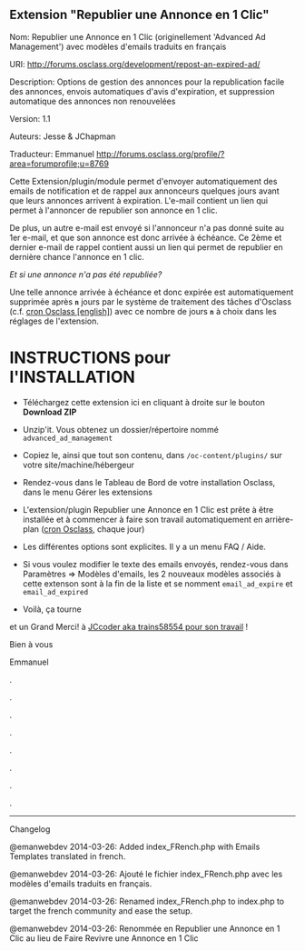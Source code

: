 Extension "Republier une Annonce en 1 Clic"
-------------------------------------------

Nom: Republier une Annonce en 1 Clic (originellement 'Advanced Ad Management') avec modèles d'emails traduits en français

URI: http://forums.osclass.org/development/repost-an-expired-ad/

Description: Options de gestion des annonces pour la republication facile des annonces, envois automatiques d'avis d'expiration, et suppression automatique des annonces non renouvelées

Version: 1.1

Auteurs: Jesse & JChapman

Traducteur: Emmanuel  http://forums.osclass.org/profile/?area=forumprofile;u=8769



Cette Extension/plugin/module permet d'envoyer automatiquement des emails de notification et de rappel aux annonceurs quelques jours avant que leurs annonces arrivent à expiration. L'e-mail contient un lien qui permet à l'annoncer de republier son annonce en 1 clic. 

De plus, un autre e-mail est envoyé si l'annonceur n'a pas donné suite au 1er e-mail, et que son annonce est donc arrivée à échéance. Ce 2ème et dernier e-mail de rappel contient aussi un lien qui permet de republier en dernière chance l'annonce en 1 clic. 

_Et si une annonce n'a pas été republiée?_ 

Une telle annonce arrivée à échéance et donc expirée est automatiquement supprimée après **`n`** jours 
par le système de traitement des tâches d'Osclass (c.f. [cron Osclass [english]](http://doc.osclass.org/Cron)) 
avec ce nombre de jours **`n`** à choix dans les réglages de l'extension.


INSTRUCTIONS pour l'INSTALLATION
================================

+ Téléchargez cette extension ici en cliquant à droite sur le bouton **Download ZIP**

+ Unzip'it. Vous obtenez un dossier/répertoire nommé `advanced_ad_management`

+ Copiez le, ainsi que tout son contenu, dans `/oc-content/plugins/` sur votre site/machine/hébergeur

+ Rendez-vous dans le Tableau de Bord de votre installation Osclass, dans le menu Gérer les extensions

+ L'extension/plugin Republier une Annonce en 1 Clic est prête à être installée et à commencer à faire son travail 
automatiquement en arrière-plan ([cron Osclass](http://doc.osclass.org/Cron), chaque jour)

+ Les différentes options sont explicites. Il y a un menu FAQ / Aide.

+ Si vous voulez modifier le texte des emails envoyés, rendez-vous dans Paramètres => Modèles d'emails, les 2 nouveaux modèles associés à cette extenson sont à la fin de la liste et se nomment `email_ad_expire` et `email_ad_expired`

+ Voilà, ça tourne


et un Grand Merci! à [JCcoder aka trains58554 pour son travail](https://github.com/emanwebdev/Advanced-Ad-Management/commits/fr_FR) !


Bien à vous

Emmanuel


.

.

.

.

.

.

.

.

----

Changelog

@emanwebdev 2014-03-26: Added index_FRench.php with Emails Templates translated in french.

@emanwebdev 2014-03-26: Ajouté le fichier index_FRench.php avec les modèles d'emails traduits en français.

@emanwebdev 2014-03-26: Renamed index_FRench.php to index.php to target the french community and ease the setup.

@emanwebdev 2014-03-26: Renommée en Republier une Annonce en 1 Clic au lieu de Faire Revivre une Annonce en 1 Clic

